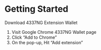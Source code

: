 # Getting Started

Download 4337NG Extension Wallet

1. Visit Google Chrome 4337NG Wallet page
2. Click “Add to Chrome”
3. On the pop-up, Hit “Add extension”
